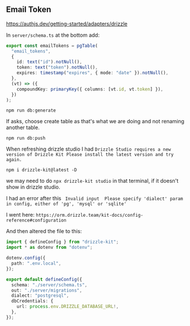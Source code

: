 ## Email Token

https://authjs.dev/getting-started/adapters/drizzle

In `server/schema.ts` at the bottom add:

```typescript
export const emailTokens = pgTable(
  "email_tokens",
  {
    id: text("id").notNull(),
    token: text("token").notNull(),
    expires: timestamp("expires", { mode: "date" }).notNull(),
  },
  (vt) => ({
    compoundKey: primaryKey({ columns: [vt.id, vt.token] }),
  })
);
```

`npm run db:generate`

If asks, choose create table as that's what we are doing and not renaming another table.

`npm run db:push`

When refreshing drizzle studio I had `Drizzle Studio requires a new version of Drizzle Kit Please install the latest version and try again.`

`npm i drizzle-kit@latest -D`

we may need to do `npx drizzle-kit studio` in that terminal, if it doesn't show in drizzle studio.

I had an error after this ` Invalid input  Please specify 'dialect' param in config, either of 'pg', 'mysql' or 'sqlite'`

I went here: `https://orm.drizzle.team/kit-docs/config-reference#configuration`

And then altered the file to this:

```typescript
import { defineConfig } from "drizzle-kit";
import * as dotenv from "dotenv";

dotenv.config({
  path: ".env.local",
});

export default defineConfig({
  schema: "./server/schema.ts",
  out: "./server/migrations",
  dialect: "postgresql",
  dbCredentials: {
    url: process.env.DRIZZLE_DATABASE_URL!,
  },
});
```
